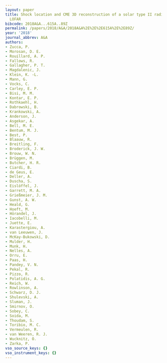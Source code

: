 ```yaml
---
layout: paper
title: Shock location and CME 3D reconstruction of a solar type II radio burst with
  LOFAR
bibcode: 2018A&A...615A..89Z
permalink: /papers/2018/A&A/2018A&A%2E%2E%2E615A%2E%2E89Z/
year: '2018'
journal_abbrev: A&A
authors:
- Zucca, P.
- Morosan, D. E.
- Rouillard, A. P.
- Fallows, R.
- Gallagher, P. T.
- Magdalenic, J.
- Klein, K. -L.
- Mann, G.
- Vocks, C.
- Carley, E. P.
- Bisi, M. M.
- Kontar, E. P.
- Rothkaehl, H.
- Dabrowski, B.
- Krankowski, A.
- Anderson, J.
- Asgekar, A.
- Bell, M. E.
- Bentum, M. J.
- Best, P.
- Blaauw, R.
- Breitling, F.
- Broderick, J. W.
- Brouw, W. N.
- Brüggen, M.
- Butcher, H. R.
- Ciardi, B.
- de Geus, E.
- Deller, A.
- Duscha, S.
- Eislöffel, J.
- Garrett, M. A.
- Grießmeier, J. M.
- Gunst, A. W.
- Heald, G.
- Hoeft, M.
- Hörandel, J.
- Iacobelli, M.
- Juette, E.
- Karastergiou, A.
- van Leeuwen, J.
- McKay-Bukowski, D.
- Mulder, H.
- Munk, H.
- Nelles, A.
- Orru, E.
- Paas, H.
- Pandey, V. N.
- Pekal, R.
- Pizzo, R.
- Polatidis, A. G.
- Reich, W.
- Rowlinson, A.
- Schwarz, D. J.
- Shulevski, A.
- Sluman, J.
- Smirnov, O.
- Sobey, C.
- Soida, M.
- Thoudam, S.
- Toribio, M. C.
- Vermeulen, R.
- van Weeren, R. J.
- Wucknitz, O.
- Zarka, P.
vso_source_keys: {}
vso_instrument_keys: {}
---
```


